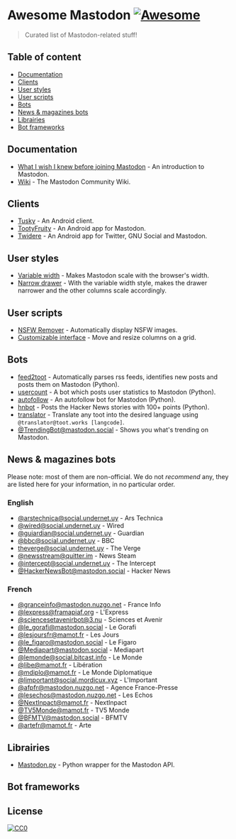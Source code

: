 # Awesome Mastodon [![Awesome](https://cdn.rawgit.com/sindresorhus/awesome/d7305f38d29fed78fa85652e3a63e154dd8e8829/media/badge.svg)](https://github.com/sindresorhus/awesome)

> Curated list of Mastodon-related stuff!

## Table of content

* [Documentation](#documentation)
* [Clients](#clients)
* [User styles](#user-styles)
* [User scripts](#user-scripts)
* [Bots](#bots)
* [News & magazines bots](#news-magazines-bots)
* [Librairies](#librairies)
* [Bot frameworks](#bot-frameworks)

## Documentation

* [What I wish I knew before joining Mastodon](https://hackernoon.com/what-i-wish-i-knew-before-joining-mastodon-7a17e7f12a2b) - An introduction to Mastodon.
* [Wiki](https://en.mstdn.wiki/Main_Page) - The Mastodon Community Wiki.

## Clients

* [Tusky](https://play.google.com/store/apps/details?id=com.keylesspalace.tusky) - An Android client.
* [TootyFruity](https://play.google.com/store/apps/details?id=ch.kevinegli.tootyfruity221258) - An Android app for Mastodon.
* [Twidere](https://f-droid.org/repository/browse/?fdid=org.mariotaku.twidere) - An Android app for Twitter, GNU Social and Mastodon.

## User styles

* [Variable width](https://userstyles.org/styles/139721/mastodon-variable-width) - Makes Mastodon scale with the browser's width.
* [Narrow drawer](https://userstyles.org/styles/141457/mastodon-dynamic-wide-columns-narrow-drawer) - With the variable width style, makes the drawer narrower and the other columns scale accordingly.

## User scripts

* [NSFW Remover](https://greasyfork.org/fr/scripts/29228-mastodon-nsfw-remover) - Automatically display NSFW images.
* [Customizable interface](https://openuserjs.org/scripts/bl00m/Mastodon_Customizable_Interface) - Move and resize columns on a grid.

## Bots

* [feed2toot](https://gitlab.com/chaica/feed2toot) - Automatically parses rss feeds, identifies new posts and posts them on Mastodon (Python).
* [usercount](https://github.com/josefkenny/usercount) - A bot which posts user statistics to Mastodon (Python).
* [autofollow](https://github.com/gled-rs/mastodon-autofollow) - An autofollow bot for Mastodon (Python).
* [hnbot](https://github.com/raymestalez/mastodon-hnbot) - Posts the Hacker News stories with 100+ points (Python).
* [translator](https://christopher.su/projects/translator/) - Translate any toot into the desired language using `@translator@toot.works [langcode]`.
* [@TrendingBot@mastodon.social](https://mastodon.social/@TrendingBot) - Shows you what's trending on Mastodon.

## News & magazines bots
Please note: most of them are non-official. We do not *recommend* any, they are listed here for your information, in no particular order.

### English

* [@arstechnica@social.undernet.uy](https://social.undernet.uy/arstechnica) - Ars Technica
* [@wired@social.undernet.uy](https://social.undernet.uy/wired) - Wired
* [@guiardian@social.undernet.uy](https://social.undernet.uy/guardian) - Guardian
* [@bbc@social.undernet.uy](https://social.undernet.uy/bbc) - BBC
* [theverge@social.undernet.uy](https://social.undernet.uy/theverge) - The Verge
* [@newsstream@quitter.im](https://quitter.im/newsstream) - News Steam
* [@intercept@social.undernet.uy](https://social.undernet.uy/intercept) - The Intercept
* [@HackerNewsBot@mastodon.social](https://mastodon.social/@HackerNewsBot) - Hacker News

### French

* [@granceinfo@mastodon.nuzgo.net](https://mastodon.nuzgo.net/@franceinfo) - France Info
* [@lexpress@framapiaf.org](https://framapiaf.org/@lexpress) - L'Express
* [@sciencesetavenirbot@3.nu](https://3.nu/@sciencesetavenir) - Sciences et Avenir
* [@le_gorafi@mastodon.social](https://mastodon.social/@le_gorafi) - Le Gorafi
* [@lesjoursfr@mamot.fr](https://mamot.fr/@lesjoursfr) - Les Jours
* [@le_figaro@mastodon.social](https://mastodon.social/@le_figuaro) - Le Figaro
* [@Mediapart@mastodon.social](https://mastodon.social/@Mediapart) - Mediapart
* [@lemonde@social.bitcast.info](https://social.bitcast.info/lemonde) - Le Monde
* [@libe@mamot.fr](https://mamot.fr/@libe) - Libération
* [@mdiplo@mamot.fr](https://mamot.fr/@mdiplo) - Le Monde Diplomatique
* [@limportant@social.mordicux.xyz](https://social.mordicux.xyz/@limportant) - L'Important
* [@afpfr@mastodon.nuzgo.net](https://mastodon.nuzgo.net/@afpfr) - Agence France-Presse
* [@lesechos@mastodon.nuzgo.net](https://mastodon.nuzgo.net/@lesechos) - Les Echos
* [@NextInpact@mamot.fr](https://mamot.fr/@NextInpact) - NextInpact
* [@TV5Monde@mamot.fr](https://mamot.fr/@TV5Monde) - TV5 Monde
* [@BFMTV@mastodon.social](https://mastodon.social/@BFMTV) - BFMTV
* [@artefr@mamot.fr](https://mamot.fr/@artefr) - Arte

## Librairies

* [Mastodon.py](https://github.com/halcy/Mastodon.py) - Python wrapper for the Mastodon API.

## Bot frameworks


## License

[![CC0](http://mirrors.creativecommons.org/presskit/buttons/88x31/svg/cc-zero.svg)](https://creativecommons.org/publicdomain/zero/1.0/)
